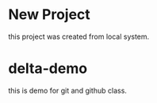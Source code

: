 # New Project
this project was created from local system.

# delta-demo
this is demo for git and github class.
